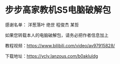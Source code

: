 # 步步高家教机S5电脑破解包
感谢名单：
洋葱落叶
绝世
程俊杰
某哲

如果您转载本人的电脑破解包，请务必把作者信息加上

教程视频：https://www.bilibili.com/video/av97915828/

下载地址：https://ycly.lanzous.com/b0akluldg
